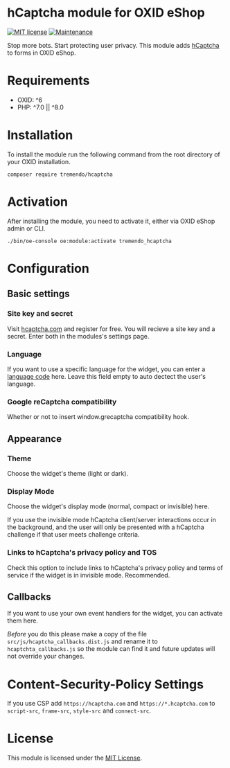 # hCaptcha module for OXID eShop
[![MIT license](https://img.shields.io/badge/License-MIT-blue.svg)](https://lbesson.mit-license.org/) [![Maintenance](https://img.shields.io/badge/Maintained%3F-yes-green.svg)](https://GitHub.com/Naereen/StrapDown.js/graphs/commit-activity)


Stop more bots. Start protecting user privacy. This module adds [hCaptcha](https://www.hcaptcha.com) to forms in OXID eShop.
#  Requirements
- OXID: ^6
- PHP: ^7.0 || ^8.0

# Installation
To install the module run the following command from the root directory of your OXID installation.
```console
composer require tremendo/hcaptcha
```

# Activation
After installing the module, you need to activate it, either via OXID eShop admin or CLI.
```console
./bin/oe-console oe:module:activate tremendo_hcaptcha
```
# Configuration
## Basic settings
### Site key and secret
Visit [hcaptcha.com](https://www.hcaptcha.com) and register for free. You will recieve a site key and a secret. Enter both in the modules's settings page. 
### Language
If you want to use a specific language for the widget, you can enter a [language code](https://docs.hcaptcha.com/languages) here. Leave this field empty to auto dectect the user's language.
### Google reCaptcha compatibility
Whether or not to insert window.grecaptcha compatibility hook.
## Appearance
### Theme
Choose the widget's theme (light or dark).
### Display Mode
Choose the widget's display mode (normal, compact or invisible) here. 

If you use the invisible mode hCaptcha client/server interactions occur in the background, and the user will only be presented with a hCaptcha challenge if that user meets challenge criteria.
### Links to hCaptcha's privacy policy and TOS
Check this option to include links to hCaptcha's privacy policy and terms of service if the widget is in invisible mode. Recommended.
## Callbacks
If you want to use your own event handlers for the widget, you can activate them here.

*Before* you do this please make a copy of the file ```src/js/hcaptcha_callbacks.dist.js``` and rename 
it to ```hcaptchta_callbacks.js``` so the module can find it and future updates will not override your changes.
# Content-Security-Policy Settings
If you use CSP add ```https://hcaptcha.com``` and ```https://*.hcaptcha.com``` to ```script-src```, ```frame-src```, ```style-src``` and ```connect-src```.
# License
This module is licensed under the [MIT License](./LICENSE.md).